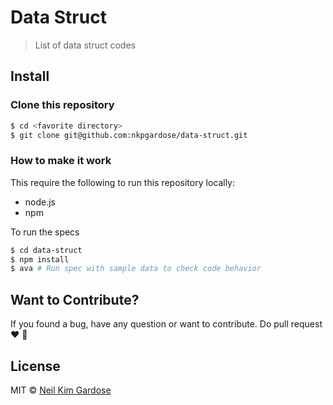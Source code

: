 # Data Struct
> List of data struct codes

## Install

### Clone this repository

```sh
$ cd <favorite directory>
$ git clone git@github.com:nkpgardose/data-struct.git
```

### How to make it work

This require the following to run this repository locally:

  * node.js
  * npm

To run the specs

```sh
$ cd data-struct
$ npm install
$ ava # Run spec with sample data to check code behavior
```

## Want to Contribute?
If you found a bug, have any question or want to contribute. Do pull request :heart: :tada:

## License

MIT © [Neil Kim Gardose](https://github.com/nkpgardose)


